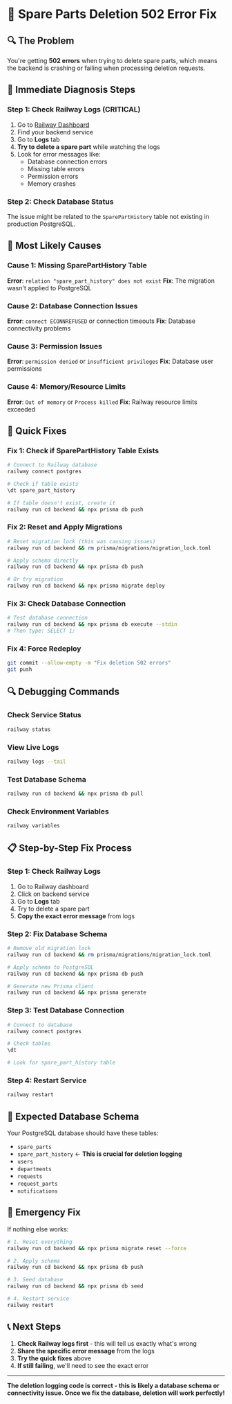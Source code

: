 # 🚨 Spare Parts Deletion 502 Error Fix

## 🔍 **The Problem**
You're getting **502 errors** when trying to delete spare parts, which means the backend is crashing or failing when processing deletion requests.

## 🔧 **Immediate Diagnosis Steps**

### Step 1: Check Railway Logs (CRITICAL)
1. Go to [Railway Dashboard](https://railway.app/dashboard)
2. Find your backend service
3. Go to **Logs** tab
4. **Try to delete a spare part** while watching the logs
5. Look for error messages like:
   - Database connection errors
   - Missing table errors
   - Permission errors
   - Memory crashes

### Step 2: Check Database Status
The issue might be related to the `SparePartHistory` table not existing in production PostgreSQL.

## 🚨 **Most Likely Causes**

### Cause 1: Missing SparePartHistory Table
**Error**: `relation "spare_part_history" does not exist`
**Fix**: The migration wasn't applied to PostgreSQL

### Cause 2: Database Connection Issues
**Error**: `connect ECONNREFUSED` or connection timeouts
**Fix**: Database connectivity problems

### Cause 3: Permission Issues
**Error**: `permission denied` or `insufficient privileges`
**Fix**: Database user permissions

### Cause 4: Memory/Resource Limits
**Error**: `Out of memory` or `Process killed`
**Fix**: Railway resource limits exceeded

## 🚀 **Quick Fixes**

### Fix 1: Check if SparePartHistory Table Exists
```bash
# Connect to Railway database
railway connect postgres

# Check if table exists
\dt spare_part_history

# If table doesn't exist, create it
railway run cd backend && npx prisma db push
```

### Fix 2: Reset and Apply Migrations
```bash
# Reset migration lock (this was causing issues)
railway run cd backend && rm prisma/migrations/migration_lock.toml

# Apply schema directly
railway run cd backend && npx prisma db push

# Or try migration
railway run cd backend && npx prisma migrate deploy
```

### Fix 3: Check Database Connection
```bash
# Test database connection
railway run cd backend && npx prisma db execute --stdin
# Then type: SELECT 1;
```

### Fix 4: Force Redeploy
```bash
git commit --allow-empty -m "Fix deletion 502 errors"
git push
```

## 🔍 **Debugging Commands**

### Check Service Status
```bash
railway status
```

### View Live Logs
```bash
railway logs --tail
```

### Test Database Schema
```bash
railway run cd backend && npx prisma db pull
```

### Check Environment Variables
```bash
railway variables
```

## 📋 **Step-by-Step Fix Process**

### Step 1: Check Railway Logs
1. Go to Railway dashboard
2. Click on backend service
3. Go to **Logs** tab
4. Try to delete a spare part
5. **Copy the exact error message** from logs

### Step 2: Fix Database Schema
```bash
# Remove old migration lock
railway run cd backend && rm prisma/migrations/migration_lock.toml

# Apply schema to PostgreSQL
railway run cd backend && npx prisma db push

# Generate new Prisma client
railway run cd backend && npx prisma generate
```

### Step 3: Test Database Connection
```bash
# Connect to database
railway connect postgres

# Check tables
\dt

# Look for spare_part_history table
```

### Step 4: Restart Service
```bash
railway restart
```

## 🎯 **Expected Database Schema**

Your PostgreSQL database should have these tables:
- `spare_parts`
- `spare_part_history` ← **This is crucial for deletion logging**
- `users`
- `departments`
- `requests`
- `request_parts`
- `notifications`

## 🚨 **Emergency Fix**

If nothing else works:

```bash
# 1. Reset everything
railway run cd backend && npx prisma migrate reset --force

# 2. Apply schema
railway run cd backend && npx prisma db push

# 3. Seed database
railway run cd backend && npx prisma db seed

# 4. Restart service
railway restart
```

## 📞 **Next Steps**

1. **Check Railway logs first** - this will tell us exactly what's wrong
2. **Share the specific error message** from the logs
3. **Try the quick fixes** above
4. **If still failing**, we'll need to see the exact error

---

**The deletion logging code is correct - this is likely a database schema or connectivity issue. Once we fix the database, deletion will work perfectly!**
